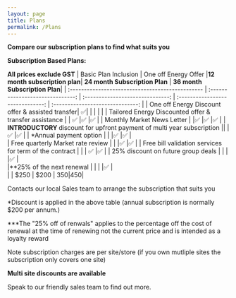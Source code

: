 ```yaml
---
layout: page
title: Plans
permalink: /Plans
---
```


<b>**Compare our subscription plans to find what suits you**</b>  

<b>Subscription Based Plans:</b>   



**All prices exclude GST**
|    Basic Plan Inclusion                           |    One off Energy Offer          |<b>12 month subscription plan</b>| <b>24 month Subscription Plan</b> | <b>36 month Subscription Plan</b>|
| :-----------------------------------------------  | :------------------------------: | :------------------------------: | :------------------------------:  | :------------------------------: |
| One off Energy Discount offer & assisted transfer| :white_check_mark:|                                                |                                  |                                   |                                  |
| Tailored Energy Discounted offer &  transfer assistance   |               | :white_check_mark:               |:white_check_mark:                 |:white_check_mark:                |
| Monthly Market News Letter                        | |:white_check_mark:               |:white_check_mark:                 |:white_check_mark:                |
| <b>INTRODUCTORY </b>discount for upfront payment of multi year subscription   ||       |:white_check_mark:                 |:white_check_mark:                |
| *Annual payment option                            | |                                 |:white_check_mark:                 |:white_check_mark:                |                          
| Free quarterly Market rate review                 | |                                 |:white_check_mark:                 |:white_check_mark:                |
| Free bill validation services for term of the contract |                    |                                  |   :white_check_mark:              |:white_check_mark:                |
| 25% discount on future group deals                |     |                             |                                   |:white_check_mark:                |                                            
|**25% of the next renewal                          |      |                            |                                   |:white_check_mark:                |  
|                                                   | $250                             | $200                              | $350                             |$450|  

Contacts our local Sales team to arrange the subscription that suits you 

  *Discount is applied in the above table (annual subscription is normally $200 per annum.)
    
  ***The "25% off of renwals" applies to the percentage off the cost of renewal at the time of renewing not the current price and is intended as a loyalty reward  
  
  Note subscription charges are per site/store (if you own mutliple sites the subscription only covers one site)  
  
  <b>Multi site discounts are available</b>
  
  Speak to our friendly sales team to find out more.
